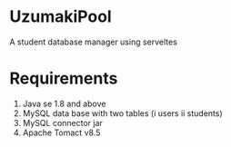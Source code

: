 # UzumakiPool
A student database manager using serveltes

# Requirements
1. Java se 1.8 and above
2. MySQL data base with two tables (i users ii students)
3. MySQL connector jar
4. Apache Tomact v8.5
